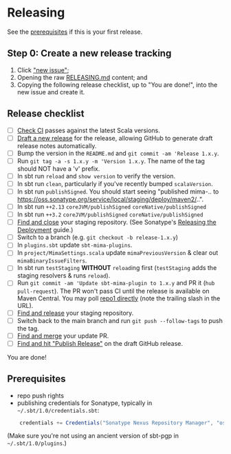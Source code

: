 # Releasing

See the [prerequisites](#prerequisites) if this is your first release.

## Step 0: Create a new release tracking

1. Click ["new issue"][issues/new];
2. Opening the raw [RELEASING.md][] content; and
3. Copying the following release checklist, up to "You are done!", into the new issue and create it.

## Release checklist

* [ ] [Check CI][ci] passes against the latest Scala versions.
* [ ] [Draft a new release][releases/new] for the release, allowing GitHub to generate draft release notes automatically.
* [ ] Bump the version in the `README.md` and `git commit -am 'Release 1.x.y`.
* [ ] Run `git tag -a -s 1.x.y -m 'Version 1.x.y`. The name of the tag should NOT have a 'v' prefix.
* [ ] In sbt run `reload` and `show version` to verify the version.
* [ ] In sbt run `clean`, particularly if you've recently bumped `scalaVersion`.
* [ ] In sbt run `publishSigned`. You should start seeing "published mima-.. to https://oss.sonatype.org/service/local/staging/deploy/maven2/..".
* [ ] In sbt run `++2.13` `coreJVM/publishSigned` `coreNative/publishSigned`
* [ ] In sbt run `++3.2` `coreJVM/publishSigned` `coreNative/publishSigned`
* [ ] [Find and close][sonatype/staging-repos] your staging repository.  (See Sonatype's [Releasing the Deployment][sonatype/guide] guide.)
* [ ] Switch to a branch (e.g. `git checkout -b release-1.x.y`)
* [ ] In `plugins.sbt` update `sbt-mima-plugins`.
* [ ] In `project/MimaSettings.scala` update `mimaPreviousVersion` & clear out `mimaBinaryIssueFilters`.
* [ ] In sbt run `testStaging` **WITHOUT** `reload`ing first (`testStaging` adds the staging resolvers & runs `reload`).
* [ ] Run `git commit -am 'Update sbt-mima-plugin to 1.x.y` and PR it (`hub pull-request`). The PR won't pass CI until the release is available on Maven Central. You may poll [repo1 directly][repo1/list] (note the trailing slash in the URL).
* [ ] [Find and release][sonatype/staging-repos] your staging repository.
* [ ] Switch back to the main branch and run `git push --follow-tags` to push the tag.
* [ ] [Find and merge][prs/list] your update PR.
* [ ] [Find and hit "Publish Release"][releases/list] on the draft GitHub release.

[compare/view]:    https://github.com/lightbend/mima/compare/1.1.1...main
[issues/new]:      https://github.com/lightbend/mima/issues/new
[prs/list]:        https://github.com/lightbend/mima/pulls
[releases/list]:   https://github.com/lightbend/mima/releases
[releases/new]:    https://github.com/lightbend/mima/releases/new

[RELEASING.md]: https://raw.githubusercontent.com/lightbend/mima/main/RELEASING.md
[repo1/list]: https://repo1.maven.org/maven2/com/typesafe/mima-core_2.12/1.1.1/
[sonatype/guide]: https://central.sonatype.org/pages/releasing-the-deployment.html
[sonatype/staging-repos]: https://oss.sonatype.org/#stagingRepositories
[ci]: https://github.com/lightbend/mima/actions/workflows/ci.yml

You are done!

## Prerequisites

* repo push rights
* publishing credentials for Sonatype, typically in `~/.sbt/1.0/credentials.sbt`:

```scala
    credentials += Credentials("Sonatype Nexus Repository Manager", "oss.sonatype.org", <username>, <password>)
```

(Make sure you're not using an ancient version of sbt-pgp in `~/.sbt/1.0/plugins`.)
